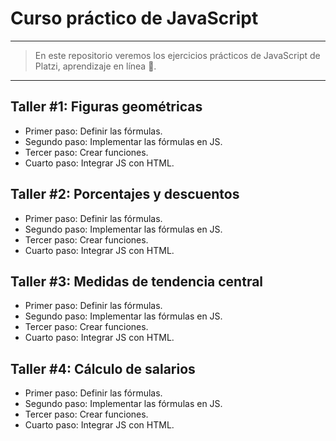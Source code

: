# Curso práctico de JavaScript
---
> En este repositorio veremos los ejercicios prácticos de JavaScript de Platzi, aprendizaje en línea 💚.

---

## Taller #1: Figuras geométricas

- Primer paso: Definir las fórmulas.
- Segundo paso: Implementar las fórmulas en JS.
- Tercer paso: Crear funciones.
- Cuarto paso: Integrar JS con HTML.

## Taller #2: Porcentajes y descuentos

- Primer paso: Definir las fórmulas.
- Segundo paso: Implementar las fórmulas en JS.
- Tercer paso: Crear funciones.
- Cuarto paso: Integrar JS con HTML.

## Taller #3: Medidas de tendencia central

- Primer paso: Definir las fórmulas.
- Segundo paso: Implementar las fórmulas en JS.
- Tercer paso: Crear funciones.
- Cuarto paso: Integrar JS con HTML.

## Taller #4: Cálculo de salarios

- Primer paso: Definir las fórmulas.
- Segundo paso: Implementar las fórmulas en JS.
- Tercer paso: Crear funciones.
- Cuarto paso: Integrar JS con HTML.
